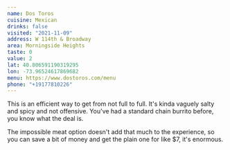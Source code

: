 ```yaml
---
name: Dos Toros
cuisine: Mexican
drinks: false
visited: "2021-11-09"
address: W 114th & Broadway
area: Morningside Heights
taste: 0
value: 2
lat: 40.806591190319295
lon: -73.96524617869682
menu: https://www.dostoros.com/menu
phone: "+19177810226"
---
```


This is an efficient way to get from not full to full. It's kinda vaguely salty and spicy and not offensive. You've had a standard chain burrito before, you know what the deal is.

The impossible meat option doesn't add that much to the experience, so you can save a bit of money and get the plain one for like $7, it's enormous.
